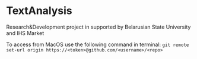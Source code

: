 # TextAnalysis
Research&amp;Development project in supported by Belarusian State University and IHS Market

To access from MacOS use the following command in terminal:
`git remote set-url origin https://<token>@github.com/<username>/<repo>`

